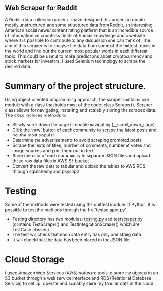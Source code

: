 ## Web Scraper for Reddit
A Reddit data collection project.
I have designed this project to obtain mostly unstructured and some structured data from Reddit, an interesting American social news/ content rating platform that is an incredible source of information on countless fields of human knowledge and a website where it is possible to contribute to any discussion one can think of. The aim of this scraper is to analyse the data from some of the hottest topics in the world and find out the current most popular words in each different topic. This could be useful to make predictions about cryptocurrency and stock markets for investors. 
I used Selenium technology to scrape the desired data.

# Summary of the project structure.
Using object oriented programming approach, the scraper contains one module with a class that holds most of the code: class Scraper().
Scraper class allows for navigating, installing and scalably storing the scraped data. The class includes methods to:
- Slowly scroll down the page to enable navigating (__scroll_down_page)
- Click the ‘new’ button of each community to scrape the latest posts and not the most popular
- Determine the advertisements to avoid scraping promoted posts
- Scrape the texts of titles, number of comments, number of votes and image sources and print them out in text
- Store the data of each community in separate JSON files and upload these raw data files in AWS S3 bucket
- Convert the raw data to tabular and upload the tables to AWS RDS through sqlalchemy and psycop2

# Testing
Some of the methods were tested using the unittest module of Python, it is possible to test the methods through the file ‘testscraper.py’. 
- Testing directory has two modules: [testing.py](http://testing.py) and [testscraper.py](http://testscraper.py) (contains TestScraper() and TestIntegrationScraper() which are TestCase classes)
- The test will check that each data entry has only one string data
- It will check that the data has been placed in the JSON file

# Cloud Storage 
I used Amazon Web Services (AWS) software tools to store my objects in an S3 bucket through a web service interface and RDS (Relational Database Service) to set up, operate and scalably store my tabular data in the cloud. 
